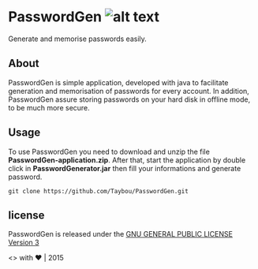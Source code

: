 # PasswordGen ![alt text][PasswrodGen-logo]
Generate and memorise passwords easily.

## About
PasswordGen is simple application, developed with java to facilitate generation and memorisation of passwords for every account. In addition, PasswordGen assure storing passwords on your hard disk in offline mode, to be much more secure.

## Usage
To use PasswordGen you need to download and unzip the file **PasswordGen-application.zip**. After that, start the application by double click in **PasswordGenerator.jar** then fill your informations and generate password.

```shell
git clone https://github.com/Taybou/PasswordGen.git
```

## license
PasswordGen is released under the [GNU GENERAL PUBLIC LICENSE Version 3][gplv3]


[PasswrodGen-logo]: https://github.com/Taybou/PasswrodGen/blob/master/src/img/passwordgenLogo.png "PasswordGen Logo"
[gplv3]: http://www.gnu.org/licenses/gpl.html



<> with ♥ | 2015

